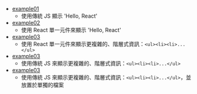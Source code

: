 - [example01](example01)
  - 使用傳統 JS 顯示 'Hello, React'
- [example02](example02)
  - 使用 React 單一元件來顯示 'Hello, React'
- [example03](example03)
  - 使用 React 單一元件來顯示更複雜的、階層式資訊：```<ul><li><li>...</ul>```
- [example03](example04)
  - 使用傳統 JS 來顯示更複雜的、階層式資訊：```<ul><li><li>...</ul>```
- [example03](example05)
  - 使用傳統 JS 來顯示更複雜的、階層式資訊：```<ul><li><li>...</ul>```，並放置於單獨的檔案
